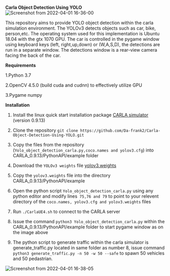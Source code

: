 **Carla Object Detection Using YOLO**
![Screenshot from 2022-04-01 16-36-00](https://user-images.githubusercontent.com/85341949/161832011-831f0b98-e9ca-4658-b9bf-e8a0e2b3c916.png)

This repository aims to provide YOLO object detection within the carla simulation environment. The YOLOv3 detects objects such as car, bike, person,etc. The operating system used for this implementation is Ubuntu 18.04 with the gtx 1070 GPU. The car is controlled in the pygame window using keyboard keys (left, right,up,down) or (W,A,S,D), the detections are run in a separate window. The detections window is a rear-view camera facing the back of the car.

**Requirements**

1.Python 3.7

2.OpenCV 4.5.0 (build cuda and cudnn) to effectively utilize GPU

3.Pygame numpy

**Installation**

1. Install the linux quick start installation package [CARLA simulator](https://carla.readthedocs.io/en/latest/start_quickstart/) (version 0.9.13) 

2. Clone the repository  `git clone https://github.com/Da-frank2/Carla-Object-Detection-Using-YOLO.git
`
3. Copy the files from the repository (`Yolo_object_detection_carla.py,coco.names and yolov3.cfg`) into CARLA_0.9.13/PythonAPI/example folder

4. Download the `YOLOv3 weights` file [yolov3.weights](https://drive.google.com/file/d/1xYasjU52whXMLT5MtF7RCPQkV66993oR/view)

5. Copy the `yolov3.weights` file into the directory CARLA_0.9.13/PythonAPI/example

6. Open the python script `Yolo_object_detection_carla.py` using any python editor and modify lines` 75,76 and 79` to point to your relevent directory of the `coco.names, yolov3.cfg and yolov3.weights` files    

7. Run `./CarlaUE4.sh` to connect to the CARLA server

8. Issue the command `python3 Yolo_object_detection_carla.py` within the CARLA_0.9.13/PythonAPI/example folder to start pygame window as on the image above 

9. The python script to generate traffic within the carla simulator is generate_traffic.py located in same folder as number 8, issue command `python3 generate_traffic.py -n 50 -w 50 --safe` to spawn 50 vehicles and 50 pedastrian.

![Screenshot from 2022-04-01 16-38-05](https://user-images.githubusercontent.com/85341949/161938758-1c5fb53b-63d4-4d82-9cd3-efb9cfa53746.png)
